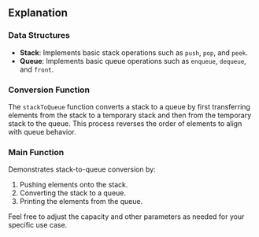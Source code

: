 ## Explanation

### Data Structures

- **Stack**: Implements basic stack operations such as `push`, `pop`, and `peek`.
- **Queue**: Implements basic queue operations such as `enqueue`, `dequeue`, and `front`.

### Conversion Function

The `stackToQueue` function converts a stack to a queue by first transferring elements from the stack to a temporary stack and then from the temporary stack to the queue. This process reverses the order of elements to align with queue behavior.

### Main Function

Demonstrates stack-to-queue conversion by:
1. Pushing elements onto the stack.
2. Converting the stack to a queue.
3. Printing the elements from the queue.

Feel free to adjust the capacity and other parameters as needed for your specific use case.
